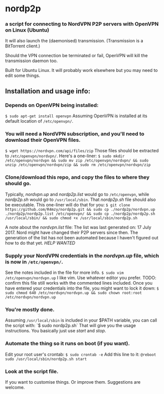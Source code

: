 # nordp2p
### a script for connecting to NordVPN P2P servers with OpenVPN on Linux (Ubuntu)
It will also launch the (daemonised) transmission. 
(Transmission is a BitTorrent client.)

Should the VPN connection be terminated or fail, OpenVPN will kill the transmission daemon too.

Built for Ubuntu Linux. It will probably work elsewhere but you may need to edit some things.

## Installation and usage info:
### Depends on OpenVPN being installed:
  `$ sudo apt-get install openvpn`
Assuming OpenVPN is installed at its default location of `/etc/openvpn/`.

### You will need a NordVPN subscription, and you'll need to download their OpenVPN files.
  `$ wget https://nordvpn.com/api/files/zip`
Those files should be extracted to `/etc/openvpn/nordvpn/`. Here's a one-liner:
  `$ sudo mkdir /etc/openvpn/nordvpn && sudo mv zip /etc/openvpn/nordvpn/ && sudo unzip /etc/openvpn/nordvpn/zip && sudo rm /etc/openvpn/nordvpn/zip`

### Clone/download this repo, and copy the files to where they should go.
Typically, *nordvpn.up* and *nordp2p.list* would go to `/etc/openvpn`, while *nordp2p.sh* would go to `/usr/local/sbin`. That *nordp2p.sh* file should also be executable.
This one-liner will do that for you:
  `$ git clone https://github.com/R4mzy/nordp2p.git && sudo cp ./nordp2p/nordvpn.up ./nordp2p/nordp2p.list /etc/openvpn/ && sudo cp ./nordp2p/nordp2p.sh /usr/local/sbin/ && sudo chmod +x /usr/local/sbin/nordp2p.sh`

  A note about the *nordvpn.list* file:
    The list was last generated on: 17 July 2017.
    Nord might have changed their P2P servers since then. 
    The generation of the list has not been automated because I haven't figured out how to do that yet.
      *HELP WANTED*

### Supply your NordVPN credentials in the *nordvpn.up* file, which is now in `/etc/openvpn/`.
See the notes included in the file for more info.
  `$ sudo vim /etc/openvpn/nordvpn.up`
    I like vim. Use whatever editor you prefer.
  TODO: confirm this file still works with the commented lines included.
Once you have entered your credentials into the file, you might want to lock it down:
  `$ sudo chmod 640 /etc/nordvpn/nordvpn.up && sudo chown root:root /etc/nordvpn/nordvpn.up`

### You're mostly done.
Assuming `/usr/local/sbin` is included in your $PATH variable, you can call the script with:
  `$ sudo nordp2p.sh`
That will give you the usage instructions. You basically just use *start* and *stop*.

### Automate the thing so it runs on boot (if you want).
Edit your root user's crontab:
  `$ sudo crontab -e`
Add this line to it:
  `@reboot sudo /usr/local/sbin/nordp2p.sh start`
  
### Look at the script file.
If you want to customise things. Or improve them. Suggestions are welcome.
